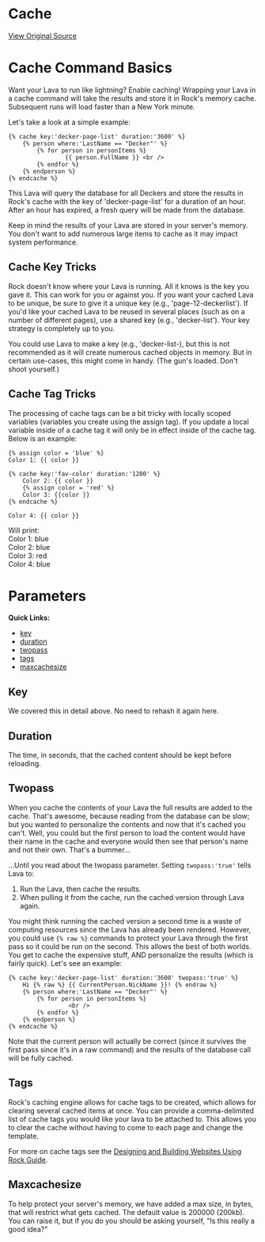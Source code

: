 # Cache
[View Original Source](https://community.rockrms.com/lava/commands/cache-commands)

Cache Command Basics
====================

Want your Lava to run like lightning? Enable caching! Wrapping your Lava in a cache command will take the results and store it in Rock's memory cache. Subsequent runs will load faster than a New York minute.

Let's take a look at a simple example:

```
{% cache key:'decker-page-list' duration:'3600' %}
    {% person where:'LastName == "Decker"' %}
        {% for person in personItems %}
                {{ person.FullName }} <br />
        {% endfor %}
    {% endperson %}
{% endcache %}
```

This Lava will query the database for all Deckers and store the results in Rock's cache with the key of 'decker-page-list' for a duration of an hour. After an hour has expired, a fresh query will be made from the database.

Keep in mind the results of your Lava are stored in your server's memory. You don't want to add numerous large items to cache as it may impact system performance.

Cache Key Tricks
----------------

Rock doesn't know where your Lava is running. All it knows is the key you gave it. This can work for you or against you. If you want your cached Lava to be unique, be sure to give it a unique key (e.g., 'page-12-deckerlist'). If you'd like your cached Lava to be reused in several places (such as on a number of different pages), use a shared key (e.g., 'decker-list'). Your key strategy is completely up to you.

You could use Lava to make a key (e.g., 'decker-list-), but this is not recommended as it will create numerous cached objects in memory. But in certain use-cases, this might come in handy. (The gun's loaded. Don't shoot yourself.)

Cache Tag Tricks
----------------

The processing of cache tags can be a bit tricky with locally scoped variables (variables you create using the assign tag). If you update a local variable inside of a cache tag it will only be in effect inside of the cache tag. Below is an example:

```
{% assign color = 'blue' %}
Color 1: {{ color }}

{% cache key:'fav-color' duration:'1200' %}
    Color 2: {{ color }}
    {% assign color = 'red' %}
    Color 3: {{color }}
{% endcache %}

Color 4: {{ color }}
```

Will print:  
Color 1: blue  
Color 2: blue  
Color 3: red  
Color 4: blue  

Parameters
==========

**Quick Links:**

*   [key](#key)
*   [duration](#duration)
*   [twopass](#twopass)
*   [tags](#tags)
*   [maxcachesize](#maxcachesize)

Key
---

We covered this in detail above. No need to rehash it again here.

Duration
--------

The time, in seconds, that the cached content should be kept before reloading.

Twopass
-------

When you cache the contents of your Lava the full results are added to the cache. That's awesome, because reading from the database can be slow; but you wanted to personalize the contents and now that it's cached you can't. Well, you could but the first person to load the content would have their name in the cache and everyone would then see that person's name and not their own. That's a bummer...

...Until you read about the twopass parameter. Setting `twopass:'true'` tells Lava to:

1.  Run the Lava, then cache the results.
2.  When pulling it from the cache, run the cached version through Lava again.

You might think running the cached version a second time is a waste of computing resources since the Lava has already been rendered. However, you could use `{% raw %}` commands to protect your Lava through the first pass so it could be run on the second. This allows the best of both worlds. You get to cache the expensive stuff, AND personalize the results (which is fairly quick). Let's see an example:

```
{% cache key:'decker-page-list' duration:'3600' twopass:'true' %}
    Hi {% raw %} {{ CurrentPerson.NickName }}! {% endraw %}   
    {% person where:'LastName == "Decker"' %}
        {% for person in personItems %}
                 <br />
        {% endfor %}
    {% endperson %}
{% endcache %}
```

Note that the current person will actually be correct (since it survives the first pass since it's in a raw command) and the results of the database call will be fully cached.

Tags
----

Rock's caching engine allows for cache tags to be created, which allows for clearing several cached items at once. You can provide a comma-delimited list of cache tags you would like your lava to be attached to. This allows you to clear the cache without having to come to each page and change the template.

For more on cache tags see the [Designing and Building Websites Using Rock Guide](https://community.rockrms.com/Rock/BookContent/14#cachetags).

Maxcachesize
------------

To help protect your server's memory, we have added a max size, in bytes, that will restrict what gets cached. The default value is 200000 (200kb). You can raise it, but if you do you should be asking yourself, "Is this really a good idea?"